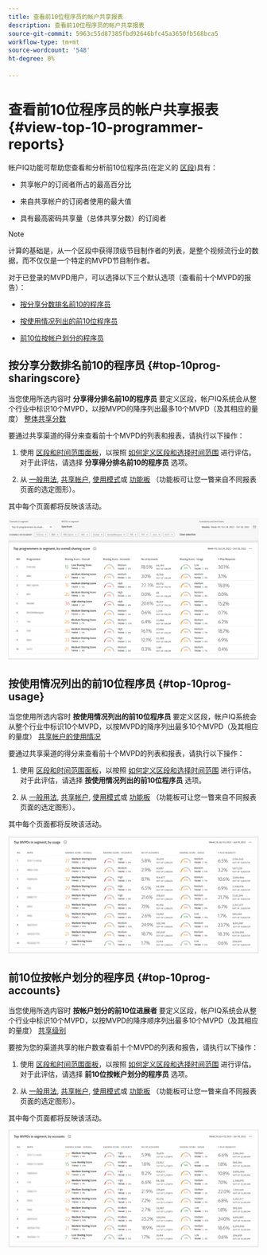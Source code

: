 ```yaml
---
title: 查看前10位程序员的帐户共享报表
description: 查看前10位程序员的帐户共享报表
source-git-commit: 5963c55d87385fbd92646bfc45a3650fb568bca5
workflow-type: tm+mt
source-wordcount: '548'
ht-degree: 0%

---
```


# 查看前10位程序员的帐户共享报表 {#view-top-10-programmer-reports}

帐户IQ功能可帮助您查看和分析前10位程序员(在定义的 [区段](/help/AccountIQ/product-concepts.md#segmet-def))具有：

* 共享帐户的订阅者所占的最高百分比

* 来自共享帐户的订阅者使用的最大值

* 具有最高密码共享量（总体共享分数）的订阅者

>[!NOTE]
>
>计算的基础是，从一个区段中获得顶级节目制作者的列表，是整个视频流行业的数据，而不仅仅是一个特定的MVPD节目制作者。

<!--
>[!NOTE]
>
>Only the MVPDs that have a minimum of 50,000 active subscriber accounts are considered to obtain these reports.
-->

对于已登录的MVPD用户，可以选择以下三个默认选项（查看前十个MVPD的报告）：

* [按分享分数排名前10的程序员](#top-10prog-sharingscore)

* [按使用情况列出的前10位程序员](#top-10prog-usage)

* [前10位按帐户划分的程序员](#top-10prog-accounts)

## 按分享分数排名前10的程序员 {#top-10prog-sharingscore}

当您使用所选内容时 **分享得分排名前10的程序员** 要定义区段，帐户IQ系统会从整个行业中标识10个MVPD，以按MVPD的降序列出最多10个MVPD（及其相应的量度） [整体共享分数](/help/AccountIQ/product-concepts.md#overall-sharing-score)

要通过共享渠道的得分来查看前十个MVPD的列表和报表，请执行以下操作：

1. 使用 [区段和时间范围面板](/help/AccountIQ/segments-timeframe.md)，以按照 [如何定义区段和选择时间范围](/help/AccountIQ/howto-select-segment-timeframe.md) 进行评估。 对于此评估，请选择 **分享得分排名前10的程序员** 选项。

1. 从 [一般用法](/help/AccountIQ/general-usage-reports.md), [共享帐户](/help/AccountIQ/shared-acc-reports.md), [使用模式](/help/AccountIQ/usage-patterns.md)或 [功能板](/help/AccountIQ/dashboard.md) （功能板可让您一瞥来自不同报表页面的选定图形）。

其中每个页面都将反映该活动。

![](assets/top-ten-prog-overallscore.png)

## 按使用情况列出的前10位程序员 {#top-10prog-usage}

当您使用所选内容时 **按使用情况列出的前10位程序员** 要定义区段，帐户IQ系统会从整个行业中标识10个MVPD，以按MVPD的降序列出最多10个MVPD（及其相应的量度） [共享帐户的使用情况](/help/AccountIQ/product-concepts.md)

要通过共享渠道的得分来查看前十个MVPD的列表和报表，请执行以下操作：

1. 使用 [区段和时间范围面板](/help/AccountIQ/segments-timeframe.md)，以按照 [如何定义区段和选择时间范围](/help/AccountIQ/howto-select-segment-timeframe.md) 进行评估。 对于此评估，请选择 **按使用情况列出的前10位程序员** 选项。

1. 从 [一般用法](/help/AccountIQ/general-usage-reports.md), [共享帐户](/help/AccountIQ/shared-acc-reports.md), [使用模式](/help/AccountIQ/usage-patterns.md)或 [功能板](/help/AccountIQ/dashboard.md) （功能板可让您一瞥来自不同报表页面的选定图形）。

其中每个页面都将反映该活动。

![](assets/top-ten-mvpds-usage.png)

## 前10位按帐户划分的程序员 {#top-10prog-accounts}

当您使用所选内容时 **按帐户划分的前10位进展者** 要定义区段，帐户IQ系统会从整个行业中标识10个MVPD，以按MVPD的降序顺序列出最多10个MVPD（及其相应的量度） [共享级别](/help/AccountIQ/product-concepts.md)

要按为您的渠道共享的帐户数查看前十个MVPD的列表和报告，请执行以下操作：

1. 使用 [区段和时间范围面板](/help/AccountIQ/segments-timeframe.md)，以按照 [如何定义区段和选择时间范围](/help/AccountIQ/howto-select-segment-timeframe.md) 进行评估。 对于此评估，请选择 **前10位按帐户划分的程序员** 选项。

1. 从 [一般用法](/help/AccountIQ/general-usage-reports.md), [共享帐户](/help/AccountIQ/shared-acc-reports.md), [使用模式](/help/AccountIQ/usage-patterns.md)或 [功能板](/help/AccountIQ/dashboard.md) （功能板可让您一瞥来自不同报表页面的选定图形）。

其中每个页面都将反映该活动。

![](assets/top-ten-mvpds-accounts.png)
